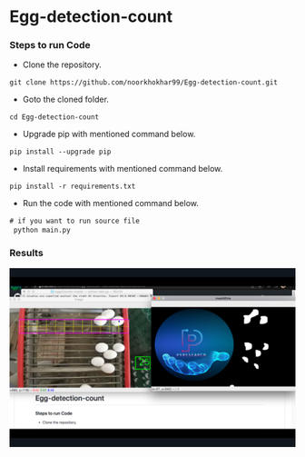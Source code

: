 # Egg-detection-count





### Steps to run Code
- Clone the repository.
```
git clone https://github.com/noorkhokhar99/Egg-detection-count.git
```
- Goto the cloned folder.
```
cd Egg-detection-count

```
- Upgrade pip with mentioned command below.
```
pip install --upgrade pip
```
- Install requirements with mentioned command below.
```
pip install -r requirements.txt
```
- Run the code with mentioned command below.
```
# if you want to run source file
 python main.py

```


### Results


<img src="https://github.com/noorkhokhar99/Egg-detection-count/blob/main/Screen%20Shot%201444-04-09%20at%208.45.41%20AM.png">

